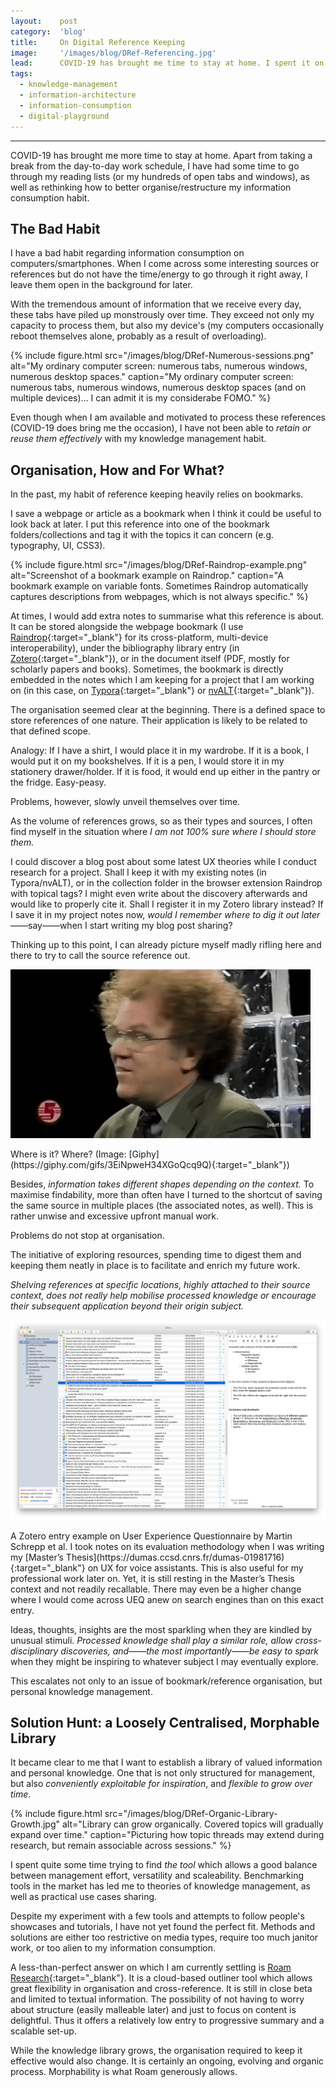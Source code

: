 ```yaml
---
layout:    post
category:  'blog'
title:     On Digital Reference Keeping
image:     '/images/blog/DRef-Referencing.jpg'
lead:      COVID-19 has brought me time to stay at home. I spent it on improving my digital reference-keeping habit.
tags:
  - knowledge-management
  - information-architecture
  - information-consumption
  - digital-playground
---
```


* * *

COVID-19 has brought me more time to stay at home. Apart from taking a break from the day-to-day work schedule, I have had some time to go through my reading lists (or my hundreds of open tabs and windows), as well as rethinking how to better organise/restructure my information consumption habit.

## The Bad Habit

I have a bad habit regarding information consumption on computers/smartphones. When I come across some interesting sources or references but do not have the time/energy to go through it right away, I leave them open in the background for later.

With the tremendous amount of information that we receive every day, these tabs have piled up monstrously over time. They exceed not only my capacity to process them, but also my device's (my computers occasionally reboot themselves alone, probably as a result of overloading).

{% include figure.html
    src="/images/blog/DRef-Numerous-sessions.png"
    alt="My ordinary computer screen: numerous tabs, numerous windows, numerous desktop spaces."
    caption="My ordinary computer screen: numerous tabs, numerous windows, numerous desktop spaces (and on multiple devices)… I can admit it is my considerabe FOMO."
%}

Even though when I am available and motivated to process these references (COVID-19 does bring me the occasion), I have not been able to *retain or reuse them effectively* with my knowledge management habit.

## Organisation, How and For What?

In the past, my habit of reference keeping heavily relies on bookmarks.

I save a webpage or article as a bookmark when I think it could be useful to look back at later. I put this reference into one of the bookmark folders/collections and tag it with the topics it can concern (e.g. typography, UI, CSS3).

{% include figure.html
    src="/images/blog/DRef-Raindrop-example.png"
    alt="Screenshot of a bookmark example on Raindrop."
    caption="A bookmark example on variable fonts. Sometimes Raindrop automatically captures descriptions from webpages, which is not always specific."
%}

At times, I would add extra notes to summarise what this reference is about. It can be stored alongside the webpage bookmark (I use [Raindrop](https://raindrop.io/){:target="_blank"} for its cross-platform, multi-device interoperability), under the bibliography library entry (in [Zotero](https://www.zotero.org/){:target="_blank"}), or in the document itself (PDF, mostly for scholarly papers and books). Sometimes, the bookmark is directly embedded in the notes which I am keeping for a project that I am working on (in this case, on [Typora](https://typora.io/){:target="_blank"} or [nvALT](https://brettterpstra.com/projects/nvalt/){:target="_blank"}).

The organisation seemed clear at the beginning. There is a defined space to store references of one nature. Their application is likely to be related to that defined scope.

Analogy: If I have a shirt, I would place it in my wardrobe. If it is a book, I would put it on my bookshelves. If it is a pen, I would store it in my stationery drawer/holder. If it is food, it would end up either in the pantry or the fridge. Easy-peasy.

Problems, however, slowly unveil themselves over time.

As the volume of references grows, so as their types and sources, I often find myself in the situation where *I am not 100% sure where I should store them.*

I could discover a blog post about some latest UX theories while I conduct research for a project. Shall I keep it with my existing notes (in Typora/nvALT), or in the collection folder in the browser extension Raindrop with topical tags? I might even write about the discovery afterwards and would like to properly cite it. Shall I register it in my Zotero library instead? If I save it in my project notes now, *would I remember where to dig it out later*——say——when I start writing my blog post sharing?

Thinking up to this point, I can already picture myself madly rifling here and there to try to call the source reference out.

![GIF: confused and looking incessantly around.](/images/blog/DRef-Where-is-it.gif)
<div class="extras cap" markdown="1">
Where is it? Where? (Image: [Giphy](https://giphy.com/gifs/3EiNpweH34XGoQcq9Q){:target="_blank"})
</div>

Besides, *information takes different shapes depending on the context.* To maximise findability, more than often have I turned to the shortcut of saving the same source in multiple places (the associated notes, as well). This is rather unwise and excessive upfront manual work.

Problems do not stop at organisation.

The initiative of exploring resources, spending time to digest them and keeping them neatly in place is to facilitate and enrich my future work.

*Shelving references at specific locations, highly attached to their source context, does not really help mobilise processed knowledge or encourage their subsequent application beyond their origin subject.*

![Screenshot of my Zotero bibliography library.](/images/blog/DRef-Zotero-example.png)
<div class="extras cap" markdown="1">
A Zotero entry example on User Experience Questionnaire by Martin Schrepp et al. I took notes on its evaluation methodology when I was writing my [Master’s Thesis](https://dumas.ccsd.cnrs.fr/dumas-01981716){:target="_blank"} on UX for voice assistants. This is also useful for my professional work later on. Yet, it is still resting in the Master’s Thesis context and not readily recallable. There may even be a higher change where I would come across UEQ anew on search engines than on this exact entry.
</div>

Ideas, thoughts, insights are the most sparkling when they are kindled by unusual stimuli. *Processed knowledge shall play a similar role, allow cross-disciplinary discoveries, and——the most importantly——be easy to spark* when they might be inspiring to whatever subject I may eventually explore.

This escalates not only to an issue of bookmark/reference organisation, but personal knowledge management.

## Solution Hunt: a Loosely Centralised, Morphable Library

It became clear to me that I want to establish a library of valued information and personal knowledge. One that is not only structured for management, but also *conveniently exploitable for inspiration*, and *flexible to grow over time*.

{% include figure.html
    src="/images/blog/DRef-Organic-Library-Growth.jpg"
    alt="Library can grow organically. Covered topics will gradually expand over time."
    caption="Picturing how topic threads may extend during research, but remain associable across sessions."
%}

I spent quite some time trying to find <i>the tool</i> which allows a good balance between management effort, versatility and scaleability. Benchmarking tools in the market has led me to theories of knowledge management, as well as practical use cases sharing.

Despite my experiment with a few tools and attempts to follow people's showcases and tutorials, I have not yet found the perfect fit. Methods and solutions are either too restrictive on media types, require too much janitor work, or too alien to my information consumption.

A less-than-perfect answer on which I am currently settling is [Roam Research](https://roamresearch.com/){:target="_blank"}. It is a cloud-based outliner tool which allows great flexibility in organisation and cross-reference. It is still in close beta and limited to textual information. The possibility of not having to worry about structure (easily malleable later) and just to focus on content is delightful. Thus it offers a relatively low entry to progressive summary and a scalable set-up.

While the knowledge library grows, the organisation required to keep it effective would also change. It is certainly an ongoing, evolving and organic process. Morphability is what Roam generously allows.